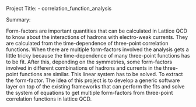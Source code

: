 Project Title: - correlation_function_analysis

Summary:

Form-factors are important quantities that can be calculated in Lattice QCD to know about the interactions of hadrons with electro-weak currents. They are calculated from the time-dependence of three-point correlation functions. 
When there are multiple form-factors involved the analysis gets a little tricky because the time-dependence of many three-point functions has to be fit. After this, depending on the symmetries, some form-factors involved in different combinations of hadrons and currents in the three-point functions are similar. This linear system has to be solved. To extract the form-factor.
The idea of this project is to develop a generic software layer on top of the existing frameworks that can perform the fits and solve the system of equations to get multiple form-factors from three-point correlation functions in lattice QCD.
